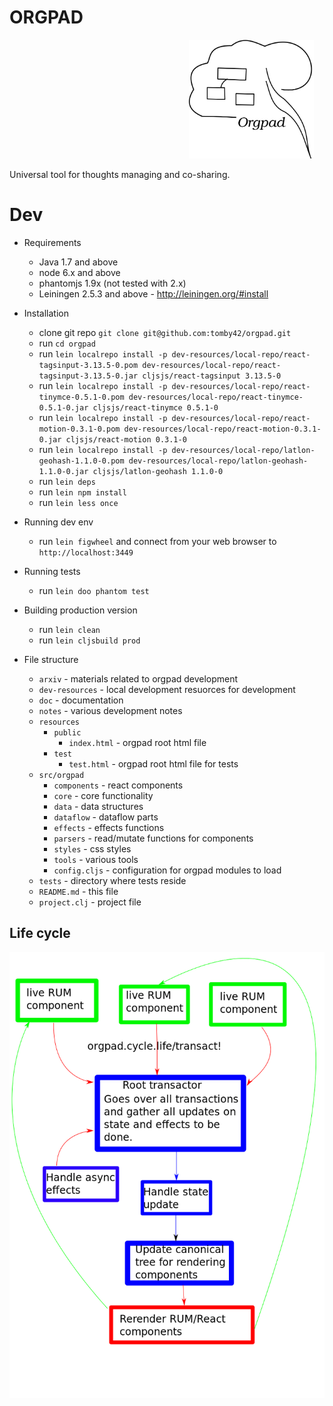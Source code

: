 # ORGPAD

                                         <img width="200px" height="190px" src="notes/orgpad2.png?raw=true" />

Universal tool for thoughts managing and co-sharing.

# Dev

* Requirements
  * Java 1.7 and above
  * node 6.x and above
  * phantomjs 1.9x (not tested with 2.x)
  * Leiningen 2.5.3 and above - http://leiningen.org/#install

* Installation
  * clone git repo `git clone git@github.com:tomby42/orgpad.git`
  * run `cd orgpad`
  * run `lein localrepo install -p dev-resources/local-repo/react-tagsinput-3.13.5-0.pom dev-resources/local-repo/react-tagsinput-3.13.5-0.jar cljsjs/react-tagsinput 3.13.5-0`
  * run `lein localrepo install -p dev-resources/local-repo/react-tinymce-0.5.1-0.pom dev-resources/local-repo/react-tinymce-0.5.1-0.jar cljsjs/react-tinymce 0.5.1-0`
  * run `lein localrepo install -p dev-resources/local-repo/react-motion-0.3.1-0.pom dev-resources/local-repo/react-motion-0.3.1-0.jar cljsjs/react-motion 0.3.1-0`
  * run `lein localrepo install -p dev-resources/local-repo/latlon-geohash-1.1.0-0.pom dev-resources/local-repo/latlon-geohash-1.1.0-0.jar cljsjs/latlon-geohash 1.1.0-0`
  * run `lein deps`
  * run `lein npm install`
  * run `lein less once`
 
* Running dev env
  * run `lein figwheel` and connect from your web browser to `http://localhost:3449`

* Running tests
  * run `lein doo phantom test`

* Building production version
  * run `lein clean`
  * run `lein cljsbuild prod`

* File structure
  * `arxiv` - materials related to orgpad development
  * `dev-resources` - local development resuorces for development
  * `doc` - documentation
  * `notes` - various development notes
  * `resources`
    * `public`
      * `index.html` - orgpad root html file
    * `test`
      * `test.html` - orgpad root html file for tests
  * `src/orgpad`
    * `components` - react components
    * `core` - core functionality
    * `data` - data structures
    * `dataflow` - dataflow parts
    * `effects` - effects functions
    * `parsers` - read/mutate functions for components
    * `styles` - css styles
    * `tools` - various tools
    * `config.cljs` - configuration for orgpad modules to load
  * `tests` - directory where tests reside
  * `README.md` - this file
  * `project.clj` - project file

## Life cycle
![Life cycle](notes/life-cycle.png?raw=true)